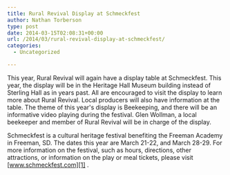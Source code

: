 ```yaml
---
title: Rural Revival Display at Schmeckfest
author: Nathan Torberson
type: post
date: 2014-03-15T02:08:31+00:00
url: /2014/03/rural-revival-display-at-schmeckfest/
categories:
  - Uncategorized

---
```

This year, Rural Revival will again have a display table at Schmeckfest. This
year, the display will be in the Heritage Hall Museum building instead of
Sterling Hall as in years past. All are encouraged to visit the display to learn
more about Rural Revival. Local producers will also have information at the
table. The theme of this year's display is Beekeeping, and there will be an
informative video playing during the festival. Glen Wollman, a local beekeeper
and member of Rural Revival will be in charge of the display.

Schmeckfest is a cultural heritage festival benefiting the Freeman Academy in
Freeman, SD. The dates this year are March 21-22, and March 28-29. For more
information on the festival, such as hours, directions, other attractions, or
information on the play or meal tickets, please visit [www.schmeckfest.com][1] .

 [1]: http://www.schmeckfest.com
